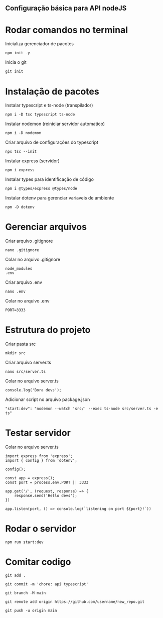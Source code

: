 ## Configuração básica para API nodeJS
# Rodar comandos no terminal
Inicializa gerenciador de pacotes
```
npm init -y
```
Inicia o git
```
git init
```
# Instalação de pacotes
Instalar typescript e ts-node (transpilador)
```
npm i -D tsc typescript ts-node
```
Instalar nodemon (reiniciar servidor automatico)
```
npm i -D nodemon
```
Criar arquivo de configurações do typescript
```
npx tsc --init
```
Instalar express (servidor)
```
npm i express
```
Instalar types para identificação de código
```
npm i @types/express @types/node
```
Instalar dotenv para gerenciar variaveis de ambiente
```
npm -D dotenv
```
# Gerenciar arquivos
Criar arquivo .gitignore
```
nano .gitignore
```
Colar no arquivo .gitignore
```
node_modules
.env
```
Criar arquivo .env
```
nano .env
```
Colar no arquivo .env
```
PORT=3333
```
# Estrutura do projeto
Criar pasta src
```
mkdir src
```
Criar arquivo server.ts
```
nano src/server.ts
```
Colar no arquivo server.ts
```
console.log('Bora devs');
```
Adicionar script no arquivo package.json
```
"start:dev": "nodemon --watch 'src/' --exec ts-node src/server.ts -e ts"
```
# Testar servidor
Colar no arquivo server.ts
```
import express from 'express';
import { config } from 'dotenv';

config();

const app = express();
const port = process.env.PORT || 3333

app.get('/', (request, response) => {
    response.send('Hello devs');
})

app.listen(port, () => console.log(`listening on port ${port}!`))
```
# Rodar o servidor
```
npm run start:dev
```
# Comitar codigo
```
git add .
```
```
git commit -m 'chore: api typescript'
```
```
git branch -M main
```
```
git remote add origin https://github.com/username/new_repo.git
```
```
git push -u origin main
```
